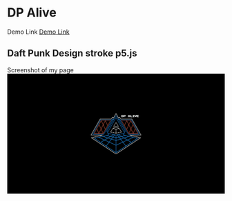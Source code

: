# DP Alive
Demo Link
[Demo Link](https://qdua.github.io/dp-alive/)

## Daft Punk Design stroke p5.js 

Screenshot of my page
![Screenshot of my page](screenshot_2021-02-12_EXP_Daft_Punk_Alive_p5js.png)
